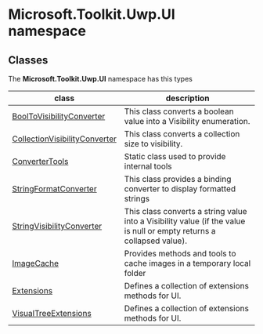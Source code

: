
# Microsoft.Toolkit.Uwp.UI namespace

## Classes

The **Microsoft.Toolkit.Uwp.UI** namespace has this types


| class | description || --- | --- || [BoolToVisibilityConverter](Microsoft_Toolkit_Uwp_UI_Converters_BoolToVisibilityConverter.md) | This class converts a boolean value into a Visibility enumeration. || [CollectionVisibilityConverter](Microsoft_Toolkit_Uwp_UI_Converters_CollectionVisibilityConverter.md) | This class converts a collection size to visibility. || [ConverterTools](Microsoft_Toolkit_Uwp_UI_Converters_ConverterTools.md) | Static class used to provide internal tools || [StringFormatConverter](Microsoft_Toolkit_Uwp_UI_Converters_StringFormatConverter.md) | This class provides a binding converter to display formatted strings || [StringVisibilityConverter](Microsoft_Toolkit_Uwp_UI_Converters_StringVisibilityConverter.md) | This class converts a string value into a Visibility value (if the value is null or empty returns a collapsed value). || [ImageCache](Microsoft_Toolkit_Uwp_UI_ImageCache.md) | Provides methods and tools to cache images in a temporary local folder || [Extensions](Microsoft_Toolkit_Uwp_UI_Extensions.md) | Defines a collection of extensions methods for UI. || [VisualTreeExtensions](Microsoft_Toolkit_Uwp_UI_VisualTreeExtensions.md) | Defines a collection of extensions methods for UI. |